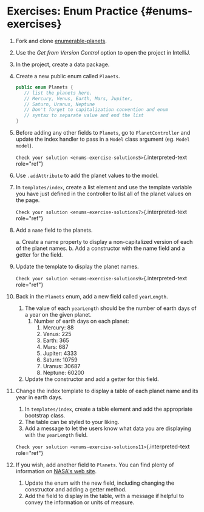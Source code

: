 # Exercises: Enum Practice {#enums-exercises}

1.  Fork and clone
    [enumerable-planets](https://github.com/LaunchCodeEducation/enumerable-planets).

2.  Use the *Get from Version Control* option to open the project in
    IntelliJ.

3.  In the project, create a data package.

4.  Create a new public enum called `Planets`.

    ``` java
    public enum Planets {
       // list the planets here.
       // Mercury, Venus, Earth, Mars, Jupiter,
       // Saturn, Uranus, Neptune
       // Don't forget to capitalization convention and enum 
       // syntax to separate value and end the list
    }
    ```

5.  Before adding any other fields to `Planets`, go to
    `PlanetController` and update the index handler to pass in a `Model`
    class argument (eg. `Model model`).

    `Check your solution <enums-exercise-solutions5>`{.interpreted-text
    role="ref"}

6.  Use `.addAttribute` to add the planet values to the model.

7.  In `templates/index`, create a list element and use the template
    variable you have just defined in the controller to list all of the
    planet values on the page.

    `Check your solution <enums-exercise-solutions7>`{.interpreted-text
    role="ref"}

8.  Add a `name` field to the planets.

    a.  Create a name property to display a non-capitalized version of
        each of the planet names.
    b.  Add a constructor with the name field and a getter for the
        field.

9.  Update the template to display the planet names.

    `Check your solution <enums-exercise-solutions9>`{.interpreted-text
    role="ref"}

10. Back in the `Planets` enum, add a new field called `yearLength`.

    1.  The value of each `yearLength` should be the number of earth
        days of a year on the given planet.
        1.  Number of earth days on each planet:
            1.  Mercury: 88
            2.  Venus: 225
            3.  Earth: 365
            4.  Mars: 687
            5.  Jupiter: 4333
            6.  Saturn: 10759
            7.  Uranus: 30687
            8.  Neptune: 60200
    2.  Update the constructor and add a getter for this field.

11. Change the index template to display a table of each planet name and
    its year in earth days.

    1.  In `templates/index`, create a table element and add the
        appropriate bootstrap class.
    2.  The table can be styled to your liking.
    3.  Add a message to let the users know what data you are displaying
        with the `yearLength` field.

    `Check your solution <enums-exercise-solutions11>`{.interpreted-text
    role="ref"}

12. If you wish, add another field to `Planets`. You can find plenty of
    information on [NASA\'s web
    site](https://solarsystem.nasa.gov/planets/overview/).

    1.  Update the enum with the new field, including changing the
        constructor and adding a getter method.
    2.  Add the field to display in the table, with a message if helpful
        to convey the information or units of measure.
